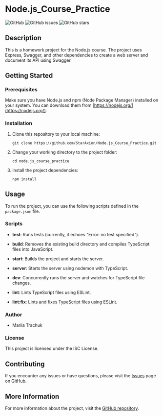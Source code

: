 ﻿# Node.js_Course_Practice

![GitHub](https://img.shields.io/github/license/StarAxion/Node.js_Course_Practice)
![GitHub issues](https://img.shields.io/github/issues/StarAxion/Node.js_Course_Practice)
![GitHub stars](https://img.shields.io/github/stars/StarAxion/Node.js_Course_Practice)

## Description

This is a homework project for the Node.js course. The project uses Express, Swagger, and other dependencies to create a web server and document its API using Swagger.

## Getting Started

### Prerequisites

Make sure you have Node.js and npm (Node Package Manager) installed on your system. You can download them from [https://nodejs.org/](https://nodejs.org/).

### Installation

1. Clone this repository to your local machine:

   ```
   git clone https://github.com/StarAxion/Node.js_Course_Practice.git
   ```

2. Change your working directory to the project folder:

   ```
   cd node.js_course_practice
   ```

3. Install the project dependencies:

   ```
   npm install
   ```

## Usage

To run the project, you can use the following scripts defined in the `package.json` file.

### Scripts

- **test**: Runs tests (currently, it echoes "Error: no test specified").

- **build**: Removes the existing build directory and compiles TypeScript files into JavaScript.

- **start**: Builds the project and starts the server.

- **server**: Starts the server using nodemon with TypeScript.

- **dev**: Concurrently runs the server and watches for TypeScript file changes.

- **lint**: Lints TypeScript files using ESLint.

- **lint:fix**: Lints and fixes TypeScript files using ESLint.

### Author

- Mariia Trachuk

### License

This project is licensed under the ISC License.

## Contributing

If you encounter any issues or have questions, please visit the [Issues](https://github.com/StarAxion/Node.js_Course_Practice/issues) page on GitHub.

## More Information

For more information about the project, visit the [GitHub repository](https://github.com/StarAxion/Node.js_Course_Practice).

